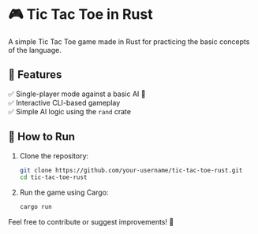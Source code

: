 # 🎮 Tic Tac Toe in Rust  

A simple Tic Tac Toe game made in Rust for practicing the basic concepts of the language.  

## 🔹 Features  
✅ Single-player mode against a basic AI 🤖  
✅ Interactive CLI-based gameplay  
✅ Simple AI logic using the `rand` crate  

## 🚀 How to Run  
1. Clone the repository:  
   ```bash
   git clone https://github.com/your-username/tic-tac-toe-rust.git
   cd tic-tac-toe-rust
   ```  
2. Run the game using Cargo:  
   ```bash
   cargo run
   ```  

Feel free to contribute or suggest improvements! 🚀  
